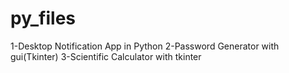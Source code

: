 # py_files
1-Desktop Notification App in Python
2-Password Generator with gui(Tkinter)
3-Scientific Calculator with tkinter
